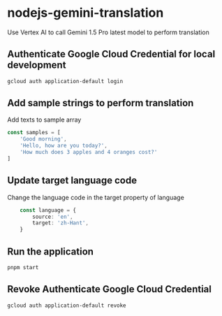 # nodejs-gemini-translation

Use Vertex AI to call Gemini 1.5 Pro latest model to perform translation

## Authenticate Google Cloud Credential for local development 

```bash
gcloud auth application-default login
```

## Add sample strings to perform translation

Add texts to sample array

```typescript
const samples = [
    'Good morning',
    'Hello, how are you today?',
    'How much does 3 apples and 4 oranges cost?'
]
```
##

## Update target language code

Change the language code in the target property of language

```typescript
    const language = {
        source: 'en',
        target: 'zh-Hant',
    }
```
##

## Run the application
```bash
pnpm start
```

## Revoke Authenticate Google Cloud Credential

```bash
gcloud auth application-default revoke
```